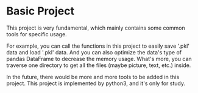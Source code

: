 # Basic Project
This project is very fundamental, which mainly contains some common tools for specific usage.

For example, you can call the functions in this project to easily save '.pkl' data and load '.pkl' data. And you can also optimize the data's type of pandas DataFrame to decrease the memory usage. What's more, you can traverse one directory to get all the files (maybe picture, text, etc.) inside.

In the future, there would be more and more tools to be added in this project. This project is implemented by python3, and it's only for study. 